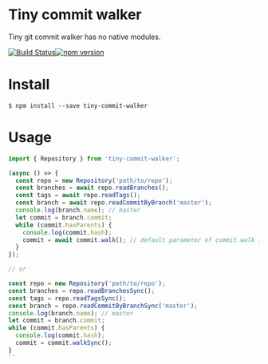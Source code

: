 # Tiny commit walker

Tiny git commit walker has no native modules.

[![Build Status](https://travis-ci.org/ukyo/tiny-commit-walker.svg?branch=master)](https://travis-ci.org/ukyo/tiny-commit-walker)[![npm version](https://badge.fury.io/js/tiny-commit-walker.svg)](https://badge.fury.io/js/tiny-commit-walker)

# Install

```
$ npm install --save tiny-commit-walker
```

# Usage

```js
import { Repository } from 'tiny-commit-walker';

(async () => {
  const repo = new Repository('path/to/repo');
  const branches = await repo.readBranches();
  const tags = await repo.readTags();
  const branch = await repo.readCommitByBranch('master');
  console.log(branch.name); // master
  let commit = branch.commit;
  while (commit.hasParents) {
    console.log(commit.hash);
    commit = await commit.walk(); // default parameter of commit.walk is base parent hash.
  }
});

// or

const repo = new Repository('path/to/repo');
const branches = repo.readBranchesSync();
const tags = repo.readTagsSync();
const branch = repo.readCommitByBranchSync('master');
console.log(branch.name); // master
let commit = branch.commit;
while (commit.hasParents) {
  console.log(commit.hash);
  commit = commit.walkSync();
}
``
